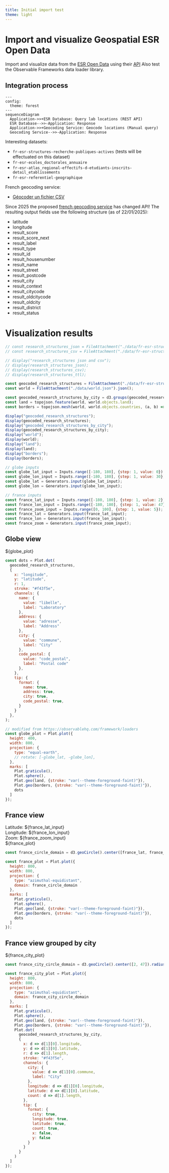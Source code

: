 ```yaml
---
title: Initial import test
theme: light
---
```


# Import and visualize Geospatial ESR Open Data

Import and visualize data from the [ESR Open Data](data.enseignementsup-recherche.gouv.fr) using their [API](https://data.enseignementsup-recherche.gouv.fr/api/explore/v2.1/console)
Also test the Observable Frameworks data loader library.

## Integration process

```mermaid
---
config:
  theme: forest
---
sequenceDiagram
  Application->>+ESR Database: Query lab locations (REST API)
  ESR Database-->>-Application: Response
  Application->>+Geocoding Service: Geocode locations (Manual query)
  Geocoding Service-->>-Application: Response
```

Interesting datasets:
- `fr-esr-structures-recherche-publiques-actives` (tests will be effectuated on this dataset)
- `fr-esr-ecoles_doctorales_annuaire`
- `fr-esr-atlas_regional-effectifs-d-etudiants-inscrits-detail_etablissements`
- `fr-esr-referentiel-geographique`

French geocoding service:
- [Géocoder un fichier CSV](https://adresse.data.gouv.fr/csv)

<div class="caution">Since 2025 the proposed <a href="https://adresse.data.gouv.fr/csv">french geocoding service</a> has changed API! The resulting output fields use the following structure (as of 22/01/2025):
  <ul>
    <li>latitude</li>
    <li>longitude</li>
    <li>result_score</li>
    <li>result_score_next</li>
    <li>result_label</li>
    <li>result_type</li>
    <li>result_id</li>
    <li>result_housenumber</li>
    <li>result_name</li>
    <li>result_street</li>
    <li>result_postcode</li>
    <li>result_city</li>
    <li>result_context</li>
    <li>result_citycode</li>
    <li>result_oldcitycode</li>
    <li>result_oldcity</li>
    <li>result_district</li>
    <li>result_status</li>
  </ul>
</div>

# Visualization results

```js
// const research_structures_json = FileAttachment("./data/fr-esr-structures-recherche-publiques-actives.json").json();
// const research_structures_csv = FileAttachment("./data/fr-esr-structures-recherche-publiques-actives.csv").csv();
```

```js
// display("research_structures json and csv");
// display(research_structures_json);
// display(research_structures_csv);
// display(research_structures_ttl);
```

```js echo
const geocoded_research_structures = FileAttachment("./data/fr-esr-structures-recherche-publiques-actives.geocoded.csv").csv();
const world = FileAttachment("./data/world.json").json();
```

```js echo
const geocoded_research_structures_by_city = d3.groups(geocoded_research_structures, d => d.commune);
const land = topojson.feature(world, world.objects.land);
const borders = topojson.mesh(world, world.objects.countries, (a, b) => a !== b);
```

```js
display("geocoded_research_structures");
display(geocoded_research_structures);
display("geocoded_research_structures_by_city");
display(geocoded_research_structures_by_city);
display("world");
display(world);
display("land");
display(land);
display("borders");
display(borders);
```


```js
// globe inputs
const globe_lat_input = Inputs.range([-180, 180], {step: 1, value: 0});
const globe_lon_input = Inputs.range([-180, 180], {step: 1, value: 30});
const globe_lat = Generators.input(globe_lat_input);
const globe_lon = Generators.input(globe_lon_input);

// france inputs
const france_lat_input = Inputs.range([-180, 180], {step: 1, value: 2});
const france_lon_input = Inputs.range([-180, 180], {step: 1, value: 47});
const france_zoom_input = Inputs.range([0, 100], {step: 1, value: 5});
const france_lat = Generators.input(france_lat_input);
const france_lon = Generators.input(france_lon_input);
const france_zoom = Generators.input(france_zoom_input);
```

## Globe view
<!-- 
<div>Latitude: ${globe_lat_input}</div>
<div>Longitude: ${globe_lon_input}</div> -->
<div>${globe_plot}</div>

```js echo
const dots = Plot.dot(
  geocoded_research_structures,
  {
    x: "longitude",
    y: "latitude",
    r: 1,
    stroke: "#f43f5e",
    channels: {
      name: {
        value: "libelle",
        label: "Laboratory"
      },
      address: {
        value: "adresse",
        label: "Address"
      },
      city: {
        value: "commune",
        label: "City"
      },
      code_postal: {
        value: "code_postal",
        label: "Postal code"
      },
    },
    tip: {
      format: {
        name: true,
        address: true,
        city: true,
        code_postal: true,
      }
    }
  },
);

// modified from https://observablehq.com/framework/loaders
const globe_plot = Plot.plot({
  height: 400,
  width: 800,
  projection: {
    type: "equal-earth",
    // rotate: [-globe_lat, -globe_lon],
  },
  marks: [
    Plot.graticule(),
    Plot.sphere(),
    Plot.geo(land, {stroke: "var(--theme-foreground-faint)"}),
    Plot.geo(borders, {stroke: "var(--theme-foreground-faint)"}),
    dots
  ]
});
```

## France view

<div>Latitude: ${france_lat_input}</div>
<div>Longitude: ${france_lon_input}</div>
<div>Zoom: ${france_zoom_input}</div>
<div>${france_plot}</div>

```js echo
const france_circle_domain = d3.geoCircle().center([france_lat, france_lon]).radius(france_zoom)();

const france_plot = Plot.plot({
  height: 800,
  width: 800,
  projection: {
    type: "azimuthal-equidistant",
    domain: france_circle_domain
  },
  marks: [
    Plot.graticule(),
    Plot.sphere(),
    Plot.geo(land, {stroke: "var(--theme-foreground-faint)"}),
    Plot.geo(borders, {stroke: "var(--theme-foreground-faint)"}),
    dots
  ]
});
```

## France view grouped by city

<div>${france_city_plot}</div>

```js echo
const france_city_circle_domain = d3.geoCircle().center([2, 47]).radius(5)();

const france_city_plot = Plot.plot({
  height: 800,
  width: 800,
  projection: {
    type: "azimuthal-equidistant",
    domain: france_city_circle_domain
  },
  marks: [
    Plot.graticule(),
    Plot.sphere(),
    Plot.geo(land, {stroke: "var(--theme-foreground-faint)"}),
    Plot.geo(borders, {stroke: "var(--theme-foreground-faint)"}),
    Plot.dot(
      geocoded_research_structures_by_city,
      {
        x: d => d[1][0].longitude,
        y: d => d[1][0].latitude,
        r: d => d[1].length,
        stroke: "#f43f5e",
        channels: {
          city: {
            value: d => d[1][0].commune,
            label: "City"
          },
          longitude: d => d[1][0].longitude,
          latitude: d => d[1][0].latitude,
          count: d => d[1].length,
        },
        tip: {
          format: {
            city: true,
            longitude: true,
            latitude: true,
            count: true,
            x: false,
            y: false
          }
        }
      }
    )
  ]
});
```

